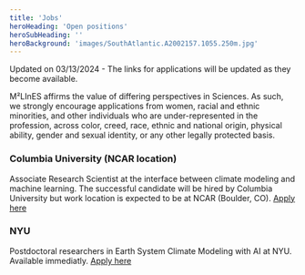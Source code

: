 ```yaml
---
title: 'Jobs'
heroHeading: 'Open positions'
heroSubHeading: ''
heroBackground: 'images/SouthAtlantic.A2002157.1055.250m.jpg'
---
```


Updated on 03/13/2024 - The links for applications will be updated as they become available.

M²LInES affirms the value of differing perspectives in Sciences. As such, we strongly encourage applications from women, racial and ethnic minorities, and other individuals who are under-represented in the profession, across color, creed, race, ethnic and national origin, physical ability, gender and sexual identity, or any other legally protected basis.


### Columbia University (NCAR location)

Associate Research Scientist at the interface between climate modeling and machine learning. The successful candidate will be hired by Columbia University but work location is expected to be at NCAR (Boulder, CO). [Apply here](https://apply.interfolio.com/140294)

### NYU

Postdoctoral researchers in Earth System Climate Modeling with AI at NYU. Available immediatly. [Apply here](https://apply.interfolio.com/140348)
